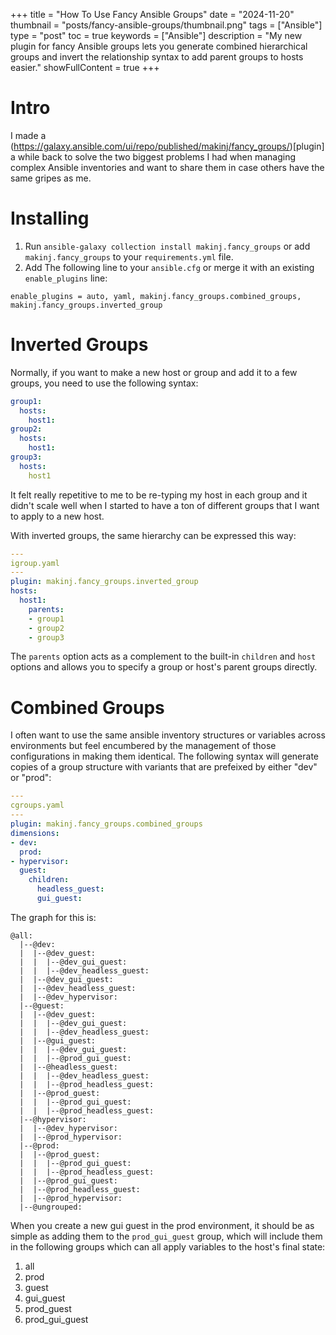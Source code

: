 +++
title = "How To Use Fancy Ansible Groups"
date = "2024-11-20"
thumbnail = "posts/fancy-ansible-groups/thumbnail.png"
tags = ["Ansible"]
type = "post"
toc = true
keywords = ["Ansible"]
description = "My new plugin for fancy Ansible groups lets you generate combined hierarchical groups and invert the relationship syntax to add parent groups to hosts easier."
showFullContent = true
+++

# Intro

I made a (https://galaxy.ansible.com/ui/repo/published/makinj/fancy_groups/)[plugin] a while back to solve the two biggest problems I had when managing complex Ansible inventories and want to share them in case others have the same gripes as me. 

# Installing
1. Run `ansible-galaxy collection install makinj.fancy_groups` or add `makinj.fancy_groups` to your `requirements.yml` file.
1. Add The following line to your `ansible.cfg` or merge it with an existing `enable_plugins` line:
  ```
  enable_plugins = auto, yaml, makinj.fancy_groups.combined_groups, makinj.fancy_groups.inverted_group
  ```
# Inverted Groups

Normally, if you want to make a new host or group and add it to a few groups, you need to use the following syntax:

```yaml
group1:
  hosts:
    host1:
group2:
  hosts:
    host1:
group3:
  hosts:
    host1
```

It felt really repetitive to me to be re-typing my host in each group and it didn't scale well when I started to have a ton of different groups that I want to apply to a new host.

With inverted groups, the same hierarchy can be expressed this way:

```yaml
---
igroup.yaml
---
plugin: makinj.fancy_groups.inverted_group
hosts:
  host1:
    parents:
    - group1
    - group2
    - group3
``` 

The `parents` option acts as a complement to the built-in `children` and `host` options and allows you to specify a group or host's parent groups directly.


# Combined Groups

I often want to use the same ansible inventory structures or variables across environments but feel encumbered by the management of those configurations in making them identical. The following syntax will generate copies of a group structure with variants that are prefeixed by either "dev" or "prod":

```yaml
---
cgroups.yaml
---
plugin: makinj.fancy_groups.combined_groups
dimensions:
- dev:
  prod:
- hypervisor:
  guest:
    children:
      headless_guest:
      gui_guest:
```

The graph for this is:

```
@all:
  |--@dev:
  |  |--@dev_guest:
  |  |  |--@dev_gui_guest:
  |  |  |--@dev_headless_guest:
  |  |--@dev_gui_guest:
  |  |--@dev_headless_guest:
  |  |--@dev_hypervisor:
  |--@guest:
  |  |--@dev_guest:
  |  |  |--@dev_gui_guest:
  |  |  |--@dev_headless_guest:
  |  |--@gui_guest:
  |  |  |--@dev_gui_guest:
  |  |  |--@prod_gui_guest:
  |  |--@headless_guest:
  |  |  |--@dev_headless_guest:
  |  |  |--@prod_headless_guest:
  |  |--@prod_guest:
  |  |  |--@prod_gui_guest:
  |  |  |--@prod_headless_guest:
  |--@hypervisor:
  |  |--@dev_hypervisor:
  |  |--@prod_hypervisor:
  |--@prod:
  |  |--@prod_guest:
  |  |  |--@prod_gui_guest:
  |  |  |--@prod_headless_guest:
  |  |--@prod_gui_guest:
  |  |--@prod_headless_guest:
  |  |--@prod_hypervisor:
  |--@ungrouped:
```

When you create a new gui guest in the prod environment, it should be as simple as adding them to the `prod_gui_guest` group, which will include them in the following groups which can all apply variables to the host's final state:

1. all
1. prod
1. guest
1. gui_guest
1. prod_guest
1. prod_gui_guest
